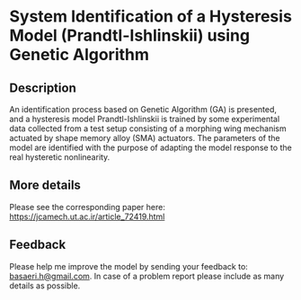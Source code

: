 System Identification of a Hysteresis Model (Prandtl-Ishlinskii) using Genetic Algorithm
========================================================================================



Description
-----------

An identification process based on Genetic Algorithm (GA) is presented, and a hysteresis model Prandtl-Ishlinskii is trained by some experimental data collected from a test setup consisting of a morphing wing mechanism actuated by shape memory alloy (SMA) actuators. The parameters of the model are identified with the purpose of adapting the model response to the real hysteretic nonlinearity. 


More details
--------------------

Please see the corresponding paper here:
https://jcamech.ut.ac.ir/article_72419.html


Feedback
--------

Please help me improve the model by sending your feedback to: basaeri.h@gmail.com.
In case of a problem report please include as many details as possible.
